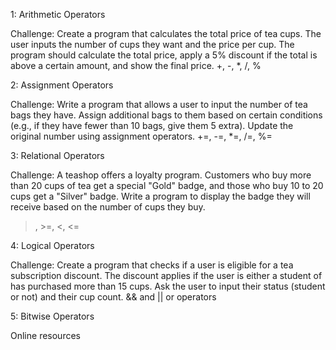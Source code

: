 1: Arithmetic Operators

Challenge: Create a program that calculates the total price of tea cups. The user inputs the number of cups they want and the price per cup. The program should calculate the total price, apply a 5% discount if the total is above a certain amount, and show the final price.
+, -, *, /, %

2: Assignment Operators

Challenge: Write a program that allows a user to input the number of tea bags they have. Assign additional bags to them based on certain conditions (e.g., if they have fewer than 10 bags, give them 5 extra). Update the original number using assignment operators.
+=, -=, *=, /=, %=

3: Relational Operators

Challenge: A teashop offers a loyalty program. Customers who buy more than 20 cups of tea get a special "Gold" badge, and those who buy 10 to 20 cups get a "Silver" badge. Write a program to display the badge they will receive based on the number of cups they buy.
>, >=, <, <=

4: Logical Operators

Challenge: Create a program that checks if a user is eligible for a tea subscription discount. The discount applies if the user is either a student of has purchased more than 15 cups. Ask the user to input their status (student or not) and their cup count.
&& and || or operators

5: Bitwise Operators

Online resources
